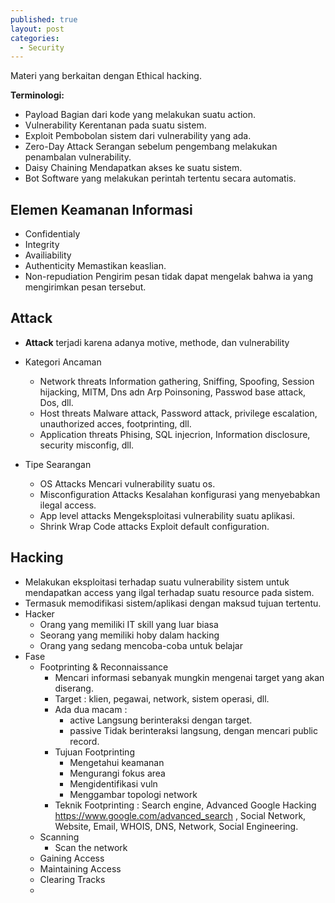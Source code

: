 ```yaml
---
published: true
layout: post
categories:
  - Security
---
```

Materi yang berkaitan dengan Ethical hacking.

**Terminologi:**
- Payload
  Bagian dari kode yang melakukan suatu action.
- Vulnerability
  Kerentanan pada suatu sistem.
- Exploit
  Pembobolan sistem dari vulnerability yang ada.
- Zero-Day Attack
  Serangan sebelum pengembang melakukan penambalan vulnerability.
- Daisy Chaining
  Mendapatkan akses ke suatu sistem.
- Bot
  Software yang melakukan perintah tertentu secara automatis.
  
## Elemen Keamanan Informasi
- Confidentialy
- Integrity
- Availiability
- Authenticity
  Memastikan keaslian.
- Non-repudiation
  Pengirim pesan tidak dapat mengelak bahwa ia yang mengirimkan pesan tersebut.
  
## Attack
- **Attack** terjadi karena adanya motive, methode, dan vulnerability

- Kategori Ancaman
  - Network threats
    Information gathering, Sniffing, Spoofing, Session hijacking, MITM, Dns adn Arp Poinsoning, Passwod base attack, Dos, dll.
  - Host threats
    Malware attack, Password attack, privilege escalation, unauthorized acces, footprinting, dll.
  - Application threats
    Phising, SQL injecrion, Information disclosure, security misconfig, dll.
  
- Tipe Searangan
  - OS Attacks
    Mencari vulnerability suatu os.
  - Misconfiguration Attacks
    Kesalahan konfigurasi yang menyebabkan ilegal access.
  - App level attacks
    Mengeksploitasi vulnerability suatu aplikasi.
  - Shrink Wrap Code attacks
    Exploit default configuration.
    
## Hacking
- Melakukan eksploitasi terhadap suatu vulnerability sistem untuk mendapatkan access yang ilgal terhadap suatu resource pada sistem.
- Termasuk memodifikasi sistem/aplikasi dengan maksud tujuan tertentu.
- Hacker
  - Orang yang memiliki IT skill yang luar biasa
  - Seorang yang memiliki hoby dalam hacking
  - Orang yang sedang mencoba-coba untuk belajar
- Fase
  - Footprinting & Reconnaissance
    - Mencari informasi sebanyak mungkin mengenai target yang akan diserang.
    - Target : klien, pegawai, network, sistem operasi, dll.
    - Ada dua macam :
      - active
        Langsung berinteraksi dengan target.
      - passive
        Tidak berinteraksi langsung, dengan mencari public record.
    - Tujuan Footprinting
      - Mengetahui keamanan
      - Mengurangi fokus area
      - Mengidentifikasi vuln
      - Menggambar topologi network
    - Teknik Footprinting : Search engine, Advanced Google Hacking https://www.google.com/advanced_search , Social Network, Website, Email, WHOIS, DNS, Network, Social Engineering.
  - Scanning
    - Scan the network
  - Gaining Access
  - Maintaining Access
  - Clearing Tracks
  -
